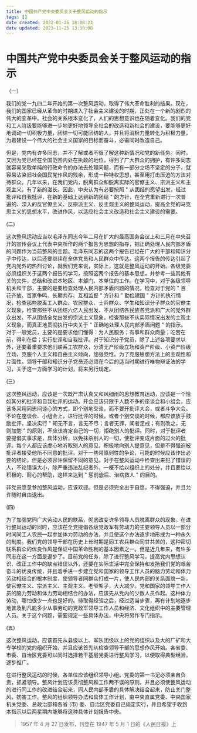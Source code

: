 ```yaml
---
title: 中国共产党中央委员会关于整风运动的指示
tags: []
date created: 2022-01-26 18:08:23
date updated: 2023-11-25 13:50:08
---
```


# 中国共产党中央委员会关于整风运动的指示

（一）

我们的党一九四二年开始的第一次整风运动，取得了伟大革命胜利的结果。现在，我们的国家已经从革命的时期进入了社会主义建设的时期，正处在一个新的剧烈的伟大的变革中。社会的关系根本变化了，人们的思想意识也在随着变化。我们的党和工人阶级要能够进一步地更好地领导全社会的改造和新社会的建设，要能够更好地调动一切积极力量，团结一切可能团结的人，并且将消极力量转化为积极力量，为着建设一个伟大的社会主义国家的目标而奋斗，必需同时改造自己。

但是，党内有许多同志，并不了解或者不很了解这种新情况和党的新任务。同时，又因为党已经在全国范围内处在执政的地位，得到了广大群众的拥护，有许多同志就容易采取单纯的行政命令的办法去处理问题，而有一部分立场不坚定的分子，就容易沾染旧社会国民党作风的残余，形成一种特权思想，甚至用打击压迫的方法对待群众。几年以来，在我们党内，脱离群众和脱离实际的官僚主义、宗派主义和主观主义，有了新的滋长。因此，中央认为有必要按照 " 从团结的愿望出发，经过批评和自我批评，在新的基础上达到新的团结 " 的方针，在全党重新进行一次普遍的、深入的反官僚主义、反宗派主义、反主观主义的整风运动，提高全党的马克思主义的思想水平，改进作风，以适应社会主义改造和社会主义建设的需要。

(二)

这次整风运动应当以毛泽东同志今年二月在扩大的最高国务会议上和三月在中央召开的宣传会议上代表中央所作的两个报告为思想的指导，把正确处理人民内部矛盾的问题作为当前整风的主题。毛泽东同志的这两个报告已经在广大的干部和知识分子中传达，以后还要继续在全体党员和人民群众中传达。这两个报告的传达引起了党内党外的热烈讨论，就我们党来说，实际上，这就是整风运动的开始。各级党委必须组织关于这两个报告的学习，按照这两个报告的基本思想，并参考一些其他有关的文件，总结和改进本地区、本部门、本单位的工作。在学习中，对于各级领导机关和干部，主要的是要检查处理人民内部矛盾问题的情况，检查对于党的 " 百花齐放、百家争鸣、长期共存、互相监督 " 方针和 " 勤俭建国 " 方针的执行情况，检查那些脱离工人群众、农民群众、士兵群众、学生和知识分子群众的官僚主义现象，检查那些不从团结六亿人民出发、不从团结各民族各党派和广大的党外群众出发、不从团结全党出发的宗派主义现象，检查那些不从实际情况出发的主观主义现象，而真正地贯彻执行中央关于 " 正确地处理人民内部矛盾问题 " 的指示。对于一般党员，主要的是要求他们懂得：为人民服务；有事和群众商量；吃苦在前，得利在后；实行批评和自我批评。对于知识分子党员，除了上述各项要求以外，还要着重要求他们联系工农群众，分清无产阶级立场和资产阶级、小资产阶级立场，克服个人主义和自由主义倾向，加强党性。为了克服思想方法上的主观性和片面性，领导干部和知识分子党员还必须在今后的适当时期进行唯物辩证法的学习，关于这一方面学习的计划，将来另行规定。

(三)

这次整风运动，应该是一次既严肃认真又和风细雨的思想教育运动，应该是一个恰如其分的批评和自我批评的运动。开会应该只限于人数不多的座谈会和小组会，应该多采用同志间谈心的方式，即个别地交谈，而不要开批评大会，或者斗争大会。不论在座谈会、小组会上，进行批评的时候，或者个别交谈的时候，都应该放手鼓励批评，坚决实行 " 知无不言，言无不尽；言者无罪，闻者足戒；有则改之，无则加勉 " 的原则，不应该肯定自己的一切，拒绝别人的批评。同时，对于批评者要提倡实事求是，具体分析，以免抹杀别人的一切，使批评变成片面的过火的批评。每个人都应该虚心地听取别人的意见，积极地向别人提意见，但是不得强迫被批评者接受他所不同意的批评。对于一些带原则性的争论，可能的时候应该作出必要的结论，但是必须容许保留不同的意见。对于在整风运动中检查出来犯了错误的人，不论错误大小，除严重违法乱纪者外，一概不给以组织上的处分，并且要给以积极的、耐心的帮助，这样来达到 " 惩前毖后、治病救人 " 的目的。

非党员愿意参加整风运动，应该欢迎。但是必须完全出于自愿，不得强迫，并且允许随时自由退出。

(四)

为了加强党同广大劳动人民的联系，彻底改变许多领导人员脱离群众的现象，在进行整风运动的同时，应该在全党提倡各级党政军有劳动力的主要领导人员以一部分时间同工人农民一起参加体力劳动的办法，并且使这个办法逐步地形成为一种永久的制度。我们党的领导干部在历史上长时期是同工农兵群众同甘共苦的，这种密切联系群众的优良作风是保证中国革命胜利的基本因素之一。但是近几年来，有许多同志在这一方面是退步了。目前党的任务，除了进行整风学习，提高党内思想认识、改正工作中的缺点错误以外，还要在实际生活中完全保持和发扬我们党的艰苦奋斗的优良传统，并且着手进一步建立党和国家的领导工作人员的脑力劳动和体力劳动相结合的根本制度，使领导者同群众打成一片，使人民内部的关系面貌一新，使官僚主义、宗派主义、主观主义、老爷架子，大大减少。党和国家的领导工作人员的脑力劳动和体力劳动相结合的办法，应该先从党内的少数人员作起。这种体力劳动，哪怕很少一点也是好的。待取得经验之后，经过适当步骤，再有计划地逐步地普及到凡能多少从事劳动的党政军领导工作人员和经济、文化组织中的主要管理人员。关于这个问题，需要规定一些具体办法，中央将另作专门指示。

(五)

这次整风运动，应该首先从县级以上、军队团级以上的党的组织以及大的厂矿和大专学校的党的组织开始，并且应该首先从检查领导干部的思想作风开始。各省委、市委、自治区党委可以同时选择若干基层党委进行整风学习，以便取得典型经验，逐步推广。

在进行整风运动的时候，各单位应该组织领导小组。党委的第一书记必须亲自负责，抓紧领导。整风计划应该贯彻整风和工作两不误的原则，并且必须使整风运动的进行同工作的改进结合起来，同人民内部矛盾的具体解决结合起来，防止关门整风，妨害工作。整风的组织领导办法和具体工作计划，由中央直属党委、中央国家机关党委、总政治部和各省 (市) 委、自治区党委自己规定实行，并且希望于收到本指示以后两星期内能够将这种具体计划报告中央。

> 1957 年 4 月 27 日发布，刊登在 1947 年 5 月 1 日的《人民日报》上
